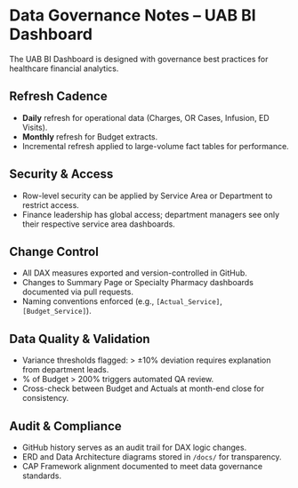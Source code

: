 # Data Governance Notes – UAB BI Dashboard

The UAB BI Dashboard is designed with governance best practices for healthcare financial analytics.

## Refresh Cadence
- **Daily** refresh for operational data (Charges, OR Cases, Infusion, ED Visits).
- **Monthly** refresh for Budget extracts.
- Incremental refresh applied to large-volume fact tables for performance.

## Security & Access
- Row-level security can be applied by Service Area or Department to restrict access.
- Finance leadership has global access; department managers see only their respective service area dashboards.

## Change Control
- All DAX measures exported and version-controlled in GitHub.
- Changes to Summary Page or Specialty Pharmacy dashboards documented via pull requests.
- Naming conventions enforced (e.g., `[Actual_Service]`, `[Budget_Service]`).

## Data Quality & Validation
- Variance thresholds flagged: > ±10% deviation requires explanation from department leads.
- % of Budget > 200% triggers automated QA review.
- Cross-check between Budget and Actuals at month-end close for consistency.

## Audit & Compliance
- GitHub history serves as an audit trail for DAX logic changes.
- ERD and Data Architecture diagrams stored in `/docs/` for transparency.
- CAP Framework alignment documented to meet data governance standards.
